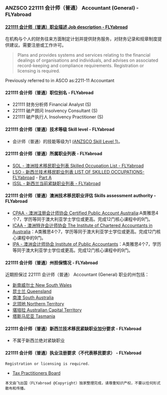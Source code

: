 ###  ANZSCO 221111 会计师（普通） Accountant (General) - FLYabroad ###

####  [221111 会计师（普通）职业描述 Job description - FLYabroad](http://www.flyabroadvisa.com/anzsco/2211.html#221111)

在机构与个人的财务往来方面制定计划并提供财务服务，对财务记录和规章制度提供建议。需要注册或工作许可。

> Plans and provides systems and services relating to the financial dealings of organisations and individuals, and advises on associated record-keeping and compliance requirements. Registration or licensing is required.

Previously referred to in ASCO as:2211-11 Accountant

#### 221111 会计师（普通）职位别名 - FLYabroad
 
- 221111 财务分析师 Financial Analyst (S)
- 221111 破产顾问 Insolvency Consultant (S)
- 221111 破产执行人 Insolvency Practitioner (S)

#### 221111	会计师（普通）技术等级 Skill level - FLYabroad

- 会计师（普通）的技能等级为1 [(ANZSCO Skill Level 1)](http://www.flyabroadvisa.com/anzsco/)。

#### 221111 会计师（普通）所属职业列表 - FLYabroad

- [SOL - 澳洲技术移民职业列表 Skilled Occupation List - FLYabroad](http://www.flyabroadvisa.com/sol/)
- [LSO - 新西兰技术移民职业列表 LIST OF SKILLED OCCUPATIONS-FLYabroad](http://nz.flyabroadvisa.com/lso/) - [Part A](parta)
- [ISSL - 新西兰当前紧缺职业列表 - FLYabroad](http://nz.flyabroadvisa.com/work-residence/issl.html)

#### 221111 会计师（普通）澳洲技术移民职业评估 Skills assessment authority - FLYabroad

- [CPAA -  澳洲注册会计师协会 Certified Public Account Australia](http://www.flyabroadvisa.com/ass/cpaa.html):A类雅思4个7，学历等同于澳大利亚学士学位或更高。完成12门核心课程中的9门。
- [ICAA - 澳洲特许会计师协会 The Institute of Chartered Accountants in Australia](http://www.flyabroadvisa.com/ass/icaa.html)：A类雅思4个7，学历等同于澳大利亚学士学位或更高。完成12门核心课程中的9门。
- [IPA - 澳洲会计师协会 Institute of Public Accountants](http://www.flyabroadvisa.com/ass/ipa.html)：A类雅思4个7，学历等同于澳大利亚学士学位或更高。完成12门核心课程中的9门。

####  221111 会计师（普通）州担保情况 - FLYabroad

近期担保过 221111 会计师（普通） Accountant (General) 职业的州包括：

- [新南威尔士 New South Wales](http://www.flyabroadvisa.com/zdb/nsw.html)
- [昆士兰 Queensland](http://www.flyabroadvisa.com/zdb/qld.html)
- [南澳 South Australia](http://www.flyabroadvisa.com/zdb/sa.html)
- [北领地 Northern Territory](http://www.flyabroadvisa.com/zdb/nt.html)
- [堪培拉 Australian Capital Territory](http://www.flyabroadvisa.com/zdb/act.html)
- [塔斯马尼亚 Tasmania](http://www.flyabroadvisa.com/zdb/tas.html)

#### 221111 会计师（普通）新西兰技术移民紧缺职业加分要求 - FLYabroad

- 不属于新西兰绝对紧缺职业

####  221111 会计师（普通）执业注册要求（不代表移民要求） - FLYabroad

    Registration or licensing is required.

- [Tax Practitioners Board ](http://www.accc.gov.au/)


`本文由飞出国（FLYabroad @Copyright）独家整理完成，请尊重知识产权，不要以任何形式散布和传播。`